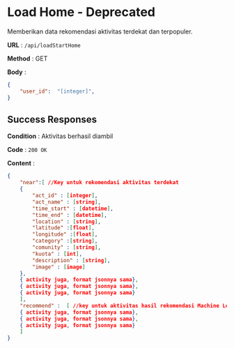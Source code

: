 # Load Home - Deprecated

Memberikan data rekomendasi aktivitas terdekat dan terpopuler. 

**URL** : `/api/loadStartHome`

**Method** : GET

**Body** :
```json
{
    "user_id":  "[integer]",
}
```

## Success Responses
**Condition** : Aktivitas berhasil diambil

**Code** : `200 OK`

**Content** :
```json
{
    "near":[ //Key untuk rekomendasi aktivitas terdekat
    {
	    "act_id" : [integer],
        "act_name" : [string],
        "time_start" : [datetime],
        "time_end" : [datetime],
        "location" : [string],
        "latitude" :[float],
        "longitude" :[float],
        "category" :[string],
        "comunity" : [string],
        "kuota" : [int],
        "description" : [string],
        "image" : [image]
    },
    { activity juga, format jsonnya sama},
    { activity juga, format jsonnya sama},
    { activity juga, format jsonnya sama}
    ],
    "recommend" :  [ //key untuk aktivitas hasil rekomendasi Machine Learning
    { activity juga, format jsonnya sama},
    { activity juga, format jsonnya sama},
    { activity juga, format jsonnya sama}
    ]
}
```
